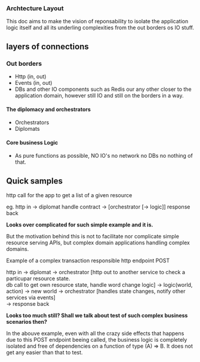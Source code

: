 ### Archtecture Layout
This doc aims to make the vision of reponsability to isolate the application logic itself and all its underling complexities from the out borders os IO stuff.

## layers of connections

### Out borders
- Http (in, out)
- Events (in, out)
- DBs and other IO components such as Redis our any other closer to the application domain, however still IO and still on the borders in a way.

#### The diplomacy and orchestrators
- Orchestrators
- Diplomats

#### Core business Logic
- As pure functions as possible, NO IO's no network no DBs no nothing of that.

## Quick samples
<p>http call for the app to get a list of a given resource</p> 
<p> eg. http in -> diplomat handle contract -> [orchestrator [-> logic]] response back</p>
<b> Looks over complicated for such simple example and it is.</b>

<p>But the motivation behind this is not to facilitate nor complicate simple resource serving APIs, but complex domain applications handling complex domains.</p>

<p>Example of a complex transaction responsible http endpoint POST</p>

<p>http in -> diplomat -> orchestrator 
[http out to another service to check a particupar resource state.<br>
db call to get own resource state,
handle word change logic]
-> logic(world, action) -> new world
-> orchestrator [handles state changes, notify other services via events]<br> -> response back </p>

<b>Looks too much still? Shall we talk about test of such complex business scenarios then?</b>

<p> In the abouve example, even with all the crazy side effects that happens due to this POST endpoint beeing called, the business logic is completely isolated and free of dependencies on a function of type (A) => B. It does not get any easier than that to test.</p>